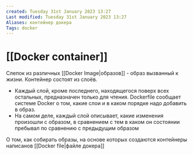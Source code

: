 ```yaml
---
created: Tuesday 31st January 2023 13:27
Last modified: Tuesday 31st January 2023 13:27
Aliases: контейнер докера
Tags: docker
---
```


# [[Docker container]]

Слепок из различных [[Docker Image|образов]] - образ вызванный к жизни. Контейнер состоят из слоёв.
- Каждый слой, кроме последнего, находящегося поверх всех остальных, предназначен только для чтения. Dockerfile сообщает системе Docker о том, какие слои и в каком порядке надо добавить в образ.
- На самом деле, каждый слой описывает, какие изменения произошли с образом, в сравнением с тем в каком он состоянии пребывал по сравнению с предыдущим образом



О том, как собирать образы, на основе которых создаются контейнеры написанов [[Docker file|файле докера]]



